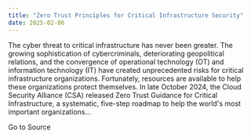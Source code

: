 ```yaml
---
title: "Zero Trust Principles for Critical Infrastructure Security"
date: 2025-02-06
---
```


The cyber threat to critical infrastructure has never been greater. The growing sophistication of cybercriminals, deteriorating geopolitical relations, and the convergence of operational technology (OT) and information technology (IT) have created unprecedented risks for critical infrastructure organizations. Fortunately, resources are available to help these organizations protect themselves. In late October 2024, the Cloud Security Alliance (CSA) released Zero Trust Guidance for Critical Infrastructure, a systematic, five-step roadmap to help the world's most important organizations...

Go to Source
